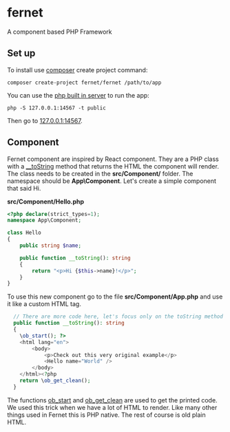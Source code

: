 # fernet
A component based PHP Framework

## Set up

To install use [composer](https://getcomposer.org) create project command:

    composer create-project fernet/fernet /path/to/app

You can use the [php built in server](https://www.php.net/manual/en/features.commandline.webserver.php) to run the app:

    php -S 127.0.0.1:14567 -t public

Then go to [127.0.0.1:14567](http://127.0.0.1:14567).

## Component

Fernet component are inspired by React component. They are a PHP class with a [__toString](https://www.php.net/manual/en/language.oop5.magic.php#object.tostring) method
that returns the HTML the component will render. The class needs to be created in the **src/Component/**
folder. The namespace should be **App\Component**. Let's create a simple component
that said Hi.

**src/Component/Hello.php**
```php
<?php declare(strict_types=1);
namespace App\Component;

class Hello
{
    public string $name;

    public function __toString(): string
    {
        return "<p>Hi {$this->name}!</p>";
    }
}
```
To use this new component go to the file **src/Component/App.php** and use it like a custom HTML tag.

```php
  // There are more code here, let's focus only on the toString method
  public function __toString(): string
  {
    \ob_start(); ?>
    <html lang="en">
        <body>
            <p>Check out this very original example</p>
            <Hello name="World" />
        </body>
    </html><?php    
    return \ob_get_clean();
  } 
```

The functions [ob_start](https://www.php.net/manual/en/function.ob-start.php) and [ob_get_clean](https://www.php.net/manual/en/function.ob-get-clean.php) are used to 
get the printed code. We used this trick when we have a lot of HTML to render. Like many other things used in Fernet this is PHP native.
The rest of course is old plain HTML.